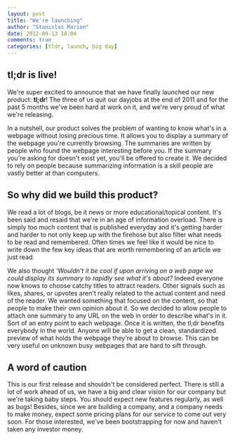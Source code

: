 ```yaml
---
layout: post
title: "We're launching"
author: "Stanislas Marion"
date: 2012-09-13 18:04
comments: true
categories: [tldr, launch, big day]
---
```


## tl;dr is live!

We're super excited to announce that we have finally launched our new product: **tl;dr**!
The three of us quit our dayjobs at the end of 2011 and for the past 5 months we've been hard at work on it, and we're very
proud of what we're releasing. 

In a nutshell, our product solves the problem of wanting to know what's in a webpage
without losing precious time. It allows you to display a summary of the webpage you're
currently browsing. The summaries are written by people who found the
webpage interesting before you. If the summary you're asking for doesn't exist yet,
you'll be offered to create it. We decided to rely on people because summarizing 
information is a skill people are vastly better at than computers.  

## So why did we build this product? 

We read a lot of blogs, be it news or
more educational/topical content. It's been said and resaid that we're
in an age of information overload. There is simply too much content that
is published everyday and it's getting harder and harder to not only keep up with
the firehose but also filter what needs to be read and remembered. Often times we feel like it would
be nice to write down the few key ideas that are worth remembering of an
article we just read.

We also thought *'Wouldn't it be cool if upon arriving on a web page we
could display its summary to rapidly see what it's about?* Indeed
everyone now knows to choose catchy titles to attract readers. Other signals such as
likes, shares, or upvotes aren't really related to the actual content
and need of the reader. We wanted something that focused on the content,
so that people to make their own opinion about it.
So we decided to allow people to attach one
summary to any URL on the web in order to describe what's in it. Sort of
an entry point to each webpage. Once it is written, the tl;dr benefits
everybody in the world. Anyone will be able to get a clean, standardized
preview of what holds the webpage they're about to browse. This can be
very useful on unknown busy webpages that are hard to sift through.

## A word of caution

This is our first release and shouldn't be considered perfect. There is
still a lot of work ahead of us, we have a big and clear vision for our
company but we're taking baby steps. You should expect new features
regularly, as well as bugs! Besides, since we are building a company,
and a company needs to make money, expect some pricing plans for our
service to come out very soon. For those interested, we've been
bootstrapping for now and haven't taken any investor money.


